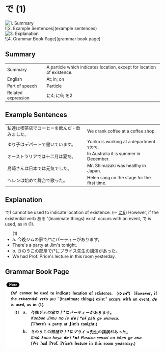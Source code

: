 # で (1)

![1. Summary](summary)<br>
![2. Example Sentences](example sentences)<br>
![3. Explanation](explanation)<br>
![4. Grammar Book Page](grammar book page)<br>


## Summary

<table><tr>   <td>Summary</td>   <td>A particle which indicates location, except for location of existence.</td></tr><tr>   <td>English</td>   <td>At; in; on</td></tr><tr>   <td>Part of speech</td>   <td>Particle</td></tr><tr>   <td>Related expression</td>   <td>に4; に6; を2</td></tr></table>

## Example Sentences

<table><tr>   <td>私達は喫茶店でコーヒーを飲んだ・飲みました。</td>   <td>We drank coffee at a coffee shop.</td></tr><tr>   <td>ゆり子はデパートで働いています。</td>   <td>Yuriko is working at a department store.</td></tr><tr>   <td>オーストラリアでは十二月は夏だ。</td>   <td>In Australia it is summer in December.</td></tr><tr>   <td>島崎さんは日本では元気でした。</td>   <td>Mr. Shimazaki was healthy in Japan.</td></tr><tr>   <td>ヘレンは始めて舞台で歌った。</td>   <td>Helen sang on the stage for the first time.</td></tr></table>

## Explanation

<p><span class="cloze">で</span>1 cannot be used to indicate location of existence. (⇨ <a href="#㊦ に (6)">に6</a>) However, if the existential verb ある '(inanimate things) exist' occurs with an event, <span class="cloze">で</span> is used, as in (1).</p>  <ul>(1) <li>a. 今晚ジムの家<span class="cloze">で</span>/*にパーティーがあります。</li> <li>There's a party at Jim's tonight.</li> <div class="divide"></div> <li>b. きのうこの部屋<span class="cloze">で</span>/*にプライス先生の講演があった。</li> <li>We had Prof. Price's lecture in this room yesterday.</li> </ul>

## Grammar Book Page

![](../img/Basicで.png)

